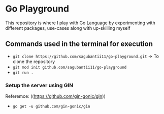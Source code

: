 # Go Playground
This repository is where I play with Go Language by experimenting with different packages, use-cases along with up-skilling myself

## Commands used in the terminal for execution
- `git clone https://github.com/sagubantii11/go-playground.git` -> To clone the repository
- `git mod init github.com/sagubantii11/go-playground`
- `git run .`

### Setup the server using GIN
Referemce: ((https://github.com/gin-gonic/gin))
- `go get -u github.com/gin-gonic/gin`